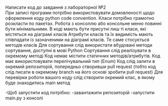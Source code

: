Написати код до завдання з лабораторної №2 <br>
При записі програми потрібно використовувати домовленості щодо оформлення коду python code convention.
Класи потрібно грамотно розкласти по пакетах.
Робота з консоллю або консольне меню повинні бути мінімальними.
В коді мають бути присутні лиш ті класи, які містяться на діаграмі класів
Атрибути класів та їх видимість мають співпадати із зазначеними на діаграмі класів. Те саме стосується методів класів
Для сортування слід використати вбудовані методи сортування, доступні в мові Python
Сортування слід реалізувати в окремому методі
Код немає містити статичних методів/атрибутів. Код має використовувати перелічувальний тип (Enum)
Код слід залити в окремий репозиторій, попередньо створивши pull request (тобто код слід писати в окремому branch  на його основі зробити pull request)
Для перевірки роботи вашого коду слід створити окремий клас, в якому буде знаходитись main метод


-Щоб запустити код потрібно:
-завантажити репозиторій
-запустити main.py з консолі
